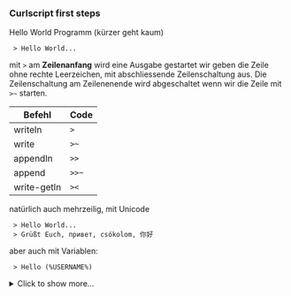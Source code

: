 ### Curlscript first steps

Hello World Programm (kürzer geht kaum)

     > Hello World...
    
 
mit `>` am **Zeilenanfang** wird eine Ausgabe gestartet
wir geben die Zeile ohne rechte Leerzeichen, mit abschliessende Zeilenschaltung aus.
Die Zeilenschaltung am Zeilenenende wird abgeschaltet wenn wir die Zeile mit `>~` starten.

| Befehl        | Code    |    
| ------------- |---------| 
| writeln       | `>`     | 
| write         | `>~`    | 
| appendln      | `>>`    | 
| append        | `>>~`   | 
| write-getln   | `><`    | mit Bestätitung 


natürlich auch mehrzeilig, mit Unicode

     > Hello World...
     > Grüßt Euch, привет, csókolom, 你好

aber auch mit Variablen:

     > Hello (%USERNAME%)
     
<details>
  <summary>Click to show more...</summary>
  <markdown>
- Embedded
  - _Markdown_
  </markdown>
</details>

